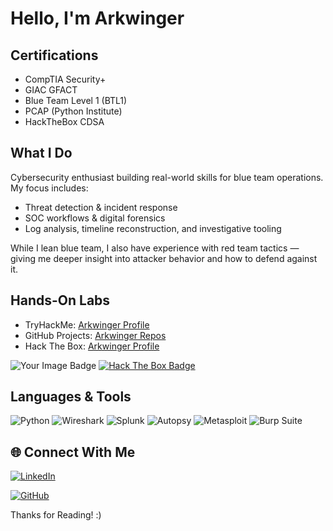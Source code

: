 #  Hello, I'm Arkwinger

##  Certifications
- CompTIA Security+
- GIAC GFACT
- Blue Team Level 1 (BTL1)
- PCAP (Python Institute)
- HackTheBox CDSA 




 ## What I Do
Cybersecurity enthusiast building real-world skills for blue team operations. My focus includes:
- Threat detection & incident response
- SOC workflows & digital forensics
- Log analysis, timeline reconstruction, and investigative tooling

While I lean blue team, I also have experience with red team tactics — giving me deeper insight into attacker behavior and how to defend against it.

##  Hands-On Labs
- TryHackMe: [Arkwinger Profile](https://tryhackme.com/p/Arkwinger)
- GitHub Projects: [Arkwinger Repos](https://github.com/Arkwinger)
- Hack The Box: [Arkwinger Profile](https://www.hackthebox.com/user/1384949)
  
 <img src="https://tryhackme-badges.s3.amazonaws.com/Arkwinger.png" alt="Your Image Badge" />  [![Hack The Box Badge](https://www.hackthebox.com/badge/image/1384949)](https://www.hackthebox.com/achievement/badge/1384949/214)


##  Languages & Tools
![Python](https://img.shields.io/badge/Python-3776AB?style=for-the-badge&logo=python&logoColor=white)
![Wireshark](https://img.shields.io/badge/Wireshark-1679A7?style=for-the-badge&logo=wireshark&logoColor=white)
![Splunk](https://img.shields.io/badge/Splunk-000000?style=for-the-badge&logo=splunk&logoColor=white)
![Autopsy](https://img.shields.io/badge/Autopsy-FF6F00?style=for-the-badge)
![Metasploit](https://img.shields.io/badge/Metasploit-3B7BBF?style=for-the-badge&logo=metasploit&logoColor=white)
![Burp Suite](https://img.shields.io/badge/Burp_Suite-FB6F28?style=for-the-badge&logo=burp-suite&logoColor=white)
## 🌐 Connect With Me
[![LinkedIn](https://img.shields.io/badge/LinkedIn-blue?style=for-the-badge&logo=linkedin&logoColor=white)](https://www.linkedin.com/in/dominic-d-acri-32b223a8/)

[![GitHub](https://img.shields.io/badge/GitHub-181717?style=for-the-badge&logo=github&logoColor=white)](https://github.com/Arkwinger)


Thanks for Reading! :)
